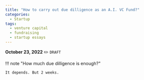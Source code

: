 ```yaml
---
title: "How to carry out due dilligence as an A.I. VC Fund?"
categories:
  - Startup
tags:
  - venture capital
  - fundraising
  - startup essays
---
```

**October 23, 2022** :pencil2: `DRAFT`

!!! note "How much due dilligence is enough?"

    It depends. But 2 weeks.
